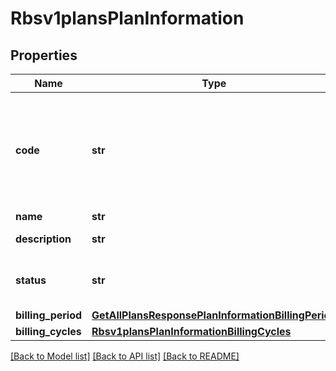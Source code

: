 # Rbsv1plansPlanInformation

## Properties
Name | Type | Description | Notes
------------ | ------------- | ------------- | -------------
**code** | **str** | Plan code is an optional field, If not provided system generates and assign one  | [optional] 
**name** | **str** | Plan name  | 
**description** | **str** | Plan description  | [optional] 
**status** | **str** | Plan Status:  - &#x60;DRAFT&#x60;  - &#x60;ACTIVE&#x60; (default)  | [optional] 
**billing_period** | [**GetAllPlansResponsePlanInformationBillingPeriod**](GetAllPlansResponsePlanInformationBillingPeriod.md) |  | 
**billing_cycles** | [**Rbsv1plansPlanInformationBillingCycles**](Rbsv1plansPlanInformationBillingCycles.md) |  | [optional] 

[[Back to Model list]](../README.md#documentation-for-models) [[Back to API list]](../README.md#documentation-for-api-endpoints) [[Back to README]](../README.md)


